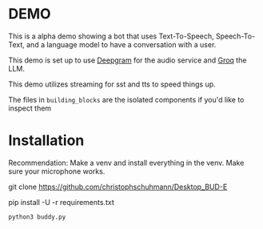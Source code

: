 # DEMO

This is a alpha demo showing a bot that uses Text-To-Speech, Speech-To-Text, and a language model to have a conversation with a user.

This demo is set up to use [Deepgram](www.deepgram.com) for the audio service and [Groq](https://groq.com/) the LLM.

This demo utilizes streaming for sst and tts to speed things up.

The files in `building_blocks` are the isolated components if you'd like to inspect them

# Installation
Recommendation: Make a venv and install everything in the venv. Make sure your microphone works.

git clone https://github.com/christophschuhmann/Desktop_BUD-E

pip install -U -r requirements.txt
 
```
python3 buddy.py
```
